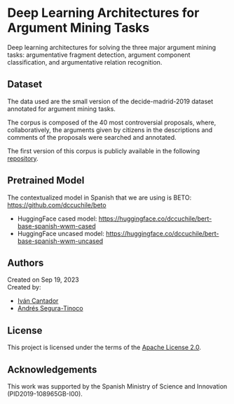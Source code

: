 # Deep Learning Architectures for Argument Mining Tasks
Deep learning architectures for solving the three major argument mining tasks: argumentative fragment detection, argument component classification, and argumentative relation recognition.

## Dataset
The data used are the small version of the decide-madrid-2019 dataset annotated for argument mining tasks.

The corpus is composed of the 40 most controversial proposals, where, collaboratively, the arguments given by citizens in the descriptions and comments of the proposals were searched and annotated.

The first version of this corpus is publicly available in the following <a href="https://github.com/argrecsys/decide-madrid-2019-annotations">repository</a>.

## Pretrained Model
The contextualized model in Spanish that we are using is BETO: https://github.com/dccuchile/beto

- HuggingFace cased model: https://huggingface.co/dccuchile/bert-base-spanish-wwm-cased
- HuggingFace uncased model: https://huggingface.co/dccuchile/bert-base-spanish-wwm-uncased

## Authors
Created on Sep 19, 2023  
Created by:
- <a href="http://arantxa.ii.uam.es/~cantador/" target="_blank">Iv&aacute;n Cantador</a>
- <a href="https://github.com/ansegura7" target="_blank">Andrés Segura-Tinoco</a>

## License
This project is licensed under the terms of the <a href="https://github.com/argrecsys/arg-nn/blob/main/LICENSE">Apache License 2.0</a>.

## Acknowledgements
This work was supported by the Spanish Ministry of Science and Innovation (PID2019-108965GB-I00).
